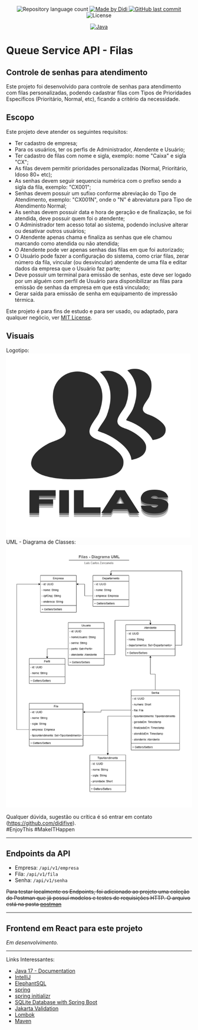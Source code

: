<p align="center">
 <img alt="Repository language count" src="https://img.shields.io/github/languages/count/didifive/queue-service-api">
    <a href="https://www.linkedin.com/in/luis-carlos-zancanela/">
        <img alt="Made by Didi" src="https://img.shields.io/badge/made%20by-Didi-green">
    </a> 
    <a href="https://github.com/didifive/queue-service-api/commits/master">
        <img alt="GitHub last commit" src="https://img.shields.io/github/last-commit/didifive/queue-service-api?color=blue">
    </a>
    <img alt="License" src="https://img.shields.io/badge/license-MIT-brightgreen?color=blue">
</p>

<p align="center">
 <a href="https://dev.java/">
   <img alt="Java" src="https://img.shields.io/static/v1?color=red&label=Dev&message=Java&style=for-the-badge&logo=Java">
 </a>
</p>

# Queue Service API - Filas

## Controle de senhas para atendimento

Este projeto foi desenvolvido para controle de senhas para atendimento com filas personalizadas, podendo cadastrar filas com Tipos de Prioridades Específicos (Prioritário, Normal, etc), ficando a critério da necessidade.

## Escopo

Este projeto deve atender os seguintes requisitos:

- Ter cadastro de empresa;
- Para os usuários, ter os perfis de Administrador, Atendente e Usuário;
- Ter cadastro de filas com nome e sigla, exemplo: nome "Caixa" e sigla "CX";
- As filas devem permitir prioridades personalizadas (Normal, Prioritário, Idoso 80+ etc);
- As senhas devem seguir sequencia numérica com o prefixo sendo a sigla da fila, exemplo: "CX001";
- Senhas devem possuir um sufixo conforme abreviação do Tipo de Atendimento, exemplo: "CX001N", onde o "N" é abreviatura para Tipo de Atendimento Normal;
- As senhas devem possuir data e hora de geração e de finalização, se foi atendida, deve possuir quem foi o atendente;
- O Administrador tem acesso total ao sistema, podendo inclusive alterar ou desativar outros usuários;
- O Atendente apenas chama e finaliza as senhas que ele chamou marcando como atendida ou não atendida;
- O Atendente pode ver apenas senhas das filas em que foi autorizado;
- O Usuário pode fazer a configuração do sistema, como criar filas, zerar número da fila, vincular (ou desvincular) atendente de uma fila e editar dados da empresa que o Usuário faz parte;
- Deve possuir um terminal para emissão de senhas, este deve ser logado por um alguém com perfil de Usuário para disponibilizar as filas para emissão de senhas da empresa em que está vinculado;
- Gerar saída para emissão de senha em equipamento de impressão térmica.

Este projeto é para fins de estudo e para ser usado, ou adaptado, para qualquer negócio, ver [MIT License](https://mit-license.org/).

## Visuais
Logotipo:  
![Filas Logo](docs/logotipo.png?raw=true "Filas Logo")  
UML - Diagrama de Classes:  
![UML - Diagrama de Classes](docs/uml-diagram.drawio.png?raw=true "UML - Diagrama de Classes")

Qualquer dúvida, sugestão ou crítica é só entrar em contato (https://github.com/didifive).  
#EnjoyThis #MakeITHappen

---

## Endpoints da API

* Empresa: `/api/v1/empresa`
* Fila: `/api/v1/fila`
* Senha: `/api/v1/senha`

~~Para testar localmente os Endpoints, foi adicionado ao projeto uma coleção do Postman que já possuí modelos e testes de requisições HTTP. O arquivo está na pasta [postman](https://github.com/didifive/queue-service-api/tree/master/postman)~~

---

## Frontend em React para este projeto

*Em desenvolvimento.*

---

Links Interessantes:

* [Java 17 - Documentation]
* [IntelliJ]
* [ElephantSQL]
* [spring]
* [spring initializr]
* [SQLite Database with Spring Boot]
* [Jakarta Validation]
* [Lombok]
* [Maven]

[Jakarta Validation]: https://beanvalidation.org/
[Lombok]: https://projectlombok.org/
[Java 17 - Documentation]: https://docs.oracle.com/en/java/javase/17/
[IntelliJ]: https://www.jetbrains.com/pt-br/idea/
[Maven]: https://maven.apache.org/
[H2 Database]: https://h2database.com/
[spring initializr]: https://start.spring.io/
[spring]: https://spring.io/
[ElephantSQL]: https://www.elephantsql.com/
[didifive/queue-service-api]: https://github.com/didifive/queue-service-api
[SQLite Database with Spring Boot]: https://fullstackdeveloper.guru/2020/05/01/how-to-integrate-sqlite-database-with-spring-boot/#:~:text=SQLite%20is%20the%20most%20used%20database%20engine%20in,you%20don%E2%80%99t%20have%20to%20do%20for%20other%20databases.
